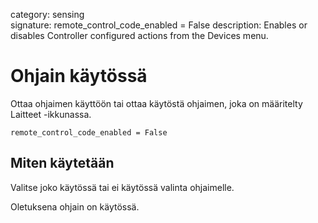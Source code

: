 category: sensing  
signature: remote_control_code_enabled = False
description: Enables or disables Controller configured actions from the Devices menu.

# Ohjain käytössä

Ottaa ohjaimen käyttöön tai ottaa käytöstä ohjaimen, joka on määritelty Laitteet -ikkunassa.

```don
remote_control_code_enabled = False
```

## Miten käytetään

Valitse joko käytössä tai ei käytössä valinta ohjaimelle. 

Oletuksena ohjain on käytössä.


<advanced>
</advanced>
